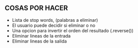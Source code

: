 
## COSAS POR HACER
- Lista de stop words, (palabras a eliminar)
- El usuario puede decidir si eliminar o no
- Una opcion para invertir el orden del resultado (.reverse())
- Eliminar lineas de la entrada
- Eliminar lineas de la salida

